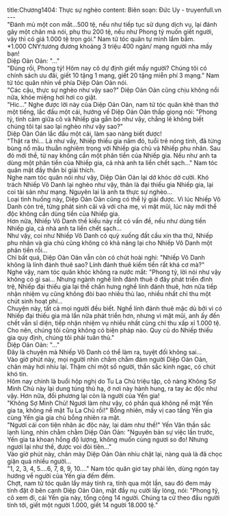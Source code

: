 title:Chương1404: Thực sự nghèo
content:
Biên soạn: Đức Uy - truyenfull.vn<br>---<br>"Đánh mù một con mắt…500 tệ, nếu như tiếp tục sử dụng dịch vụ, lại đánh gãy một chân mà nói, phụ thu 200 tệ, nếu như Phong tỷ muốn giết người, vậy thì có giá 1.000 tệ trọn gói." Nam tử tóc quăn tự mình lẩm bẩm.<br>*1.000 CNY:tương đương khoảng 3 triệu 400 ngàn/ mạng người nha mấy bạn!<br>Diệp Oản Oản: "..."<br>"Đúng rồi, Phong tỷ! Hôm nay cô dự định giết mấy người? Chúng tôi có chính sách ưu đãi, giết 10 tặng 1 mạng, giết 20 tặng miễn phí 3 mạng." Nam tử tóc quăn nhìn về phía Diệp Oản Oản nói.<br>"Các cậu, thực sự nghèo như vậy sao?" Diệp Oản Oản cũng chịu không nổi nữa, khóe miệng hơi hơi co giật.<br>"Hic..." Nghe được lời này của Diệp Oản Oản, nam tử tóc quăn khẽ than thở một tiếng, lắc đầu một cái, hướng về Diệp Oản Oản thấp giọng nói: "Phong tỷ, tình cảm giữa cô và Nhiếp gia gắn bó như vậy, chẳng lẽ không biết chúng tôi tại sao lại nghèo như vậy sao?"<br>Diệp Oản Oản lắc đầu một cái, làm sao nàng biết được!<br>"Thật ra thì... Là như vầy, Nhiếp thiếu gia năm đó, tuổi trẻ nóng tính, đã từng bùng nổ mâu thuẫn nghiêm trọng với Nhiếp gia chủ và Nhiếp phu nhân. Sau đó mới thề, từ nay không cần một phân tiền của Nhiếp gia. Nếu như anh ta dùng một phân tiền của Nhiếp gia, cả nhà anh ta liền chết sạch..." Nam tóc quăn mặt đầy thần bí giải thích.<br>Nghe nam tóc quăn nói như vậy, Diệp Oản Oản lại dở khóc dở cười. Khó trách Nhiếp Vô Danh lại nghèo như vậy, thân là đại thiếu gia Nhiếp gia, lại coi tài sản như mạng. Nguyên lai là anh ta thực sự nghèo...<br>Loại tình huống này, Diệp Oản Oản cũng có thể lý giải được. Vì lúc Nhiếp Vô Danh còn trẻ, từng phát sinh cãi vã với cha mẹ, vì mặt mũi, lúc này mới thề độc không cần dùng tiền của Nhiếp gia.<br>Hơn nữa, Nhiếp Vô Danh thề kiểu này rất có vấn đề, nếu như dùng tiền Nhiếp gia, cả nhà anh ta liền chết sạch…<br>Như vậy, coi như Nhiếp Vô Danh có quỳ xuống đất cầu xin tha thứ, Nhiếp phu nhân và gia chủ cũng không có khả năng lại cho Nhiếp Vô Danh một phân tiền rồi...<br>Chỉ bất quá, Diệp Oản Oản vẫn còn có chút hoài nghi: "Nhiếp Vô Danh không là lính đánh thuê sao? Lính đánh thuê kiếm tiền rất khá cơ mà?"<br>Nghe vậy, nam tóc quăn khóc không ra nước mắt: "Phong tỷ, lời nói như vậy không có gì sai... Nhưng ngành nghề lính đánh thuê ở đây phát triển đình trệ, Nhiếp đại thiếu gia lại thề chấn hưng nghề lính đánh thuê, hơn nữa tiếp nhận nhiệm vụ cũng không đòi bao nhiêu thù lao, nhiều nhất chỉ thu một chút sinh hoạt phí...<br>Chuyện này, tất cả mọi người đều biết. Nghề lính đánh thuê mặc dù bởi vì có Nhiếp đại thiếu gia mà lần nữa phát triển hơn, nhưng vì mặt mũi, anh ấy đến chết vẫn sĩ diện, tiếp nhận nhiệm vụ nhiều nhất cũng chỉ thu xấp xỉ 1.000 tệ. Cho nên, chúng tôi cũng không có biện pháp nào. Quy củ do Nhiếp thiếu gia quy định, chúng tôi phải tuân thủ."<br>Diệp Oản Oản: "..."<br>Đây là chuyện mà Nhiếp Vô Danh có thể làm ra, tuyệt đối không sai...<br>Vào giờ phút này, mọi người nhìn chằm chằm đám người Diệp Oản Oản, chân mày hơi nhíu lại. Thậm chí một số người, thần sắc kinh ngạc, có chút khó tin.<br>Hôm nay chính là buổi hộp nghị do Tu La Chủ triệu tập, cô nàng Không Sợ Minh Chủ này lại dung túng thủ hạ, ở nơi này hành hung, ra tay ác độc như vậy. Hơn nữa, đối phương lại còn là người của Yến gia!<br>"Không Sợ Minh Chủ! Ngươi làm như vậy, có phần quá không nể mặt Yến gia ta, không nể mặt Tu La Chủ rồi!" Bỗng nhiên, mấy vị cao tầng Yến gia cùng Yến gia gia chủ bỗng nhiên ra mặt.<br>"Ngươi cái con tiện nhân ác độc này, lại dám như thế!" Yến Vân thần sắc lạnh lùng, nhìn chằm chằm Diệp Oản Oản: "Nguyên bản sự việc lần trước, Yến gia ta khoan hồng độ lượng, không muốn cùng ngươi so đo! Nhưng ngươi lại như thế, được voi đòi tiên..."<br>Vào giờ phút này, chân mày Diệp Oản Oản nhíu chặt lại, nàng quả là đã chọc giận quá nhiều người…<br>"1, 2, 3, 4, 5….6, 7, 8, 9, 10…." Nam tóc quăn giơ tay phải lên, dùng ngón tay hướng về người của Yến gia đếm đếm.<br>Chợt, nam tử tóc quăn lấy máy tính ra, tính qua một lần, sau đó đem máy tính đặt ở bên cạnh Diệp Oản Oản, mặt đầy nụ cười lấy lòng, nói: "Phong tỷ, cô xem đi, cái Yến gia này, tổng cộng 14 người. Chúng ta cứ theo đầu người tính tới, giết một người 1.000, giết 14 người 18.000 tệ."